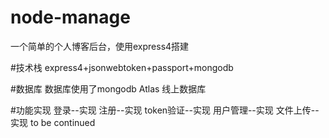 # node-manage
一个简单的个人博客后台，使用express4搭建

#技术栈
express4+jsonwebtoken+passport+mongodb

#数据库
数据库使用了mongodb Atlas 线上数据库

#功能实现
登录--实现
注册--实现
token验证--实现
用户管理--实现
文件上传--实现
to be continued